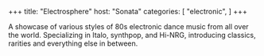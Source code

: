 +++
title: "Electrosphere"
host: "Sonata"
categories: [
    "electronic",
]
+++

A showcase of various styles of 80s electronic dance music from all over the world. Specializing in Italo, synthpop, and Hi-NRG, introducing classics, rarities and everything else in between.

